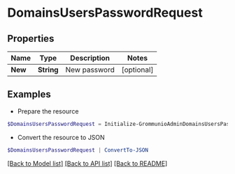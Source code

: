 # DomainsUsersPasswordRequest
## Properties

Name | Type | Description | Notes
------------ | ------------- | ------------- | -------------
**New** | **String** | New password | [optional] 

## Examples

- Prepare the resource
```powershell
$DomainsUsersPasswordRequest = Initialize-GrommunioAdminDomainsUsersPasswordRequest  -New null
```

- Convert the resource to JSON
```powershell
$DomainsUsersPasswordRequest | ConvertTo-JSON
```

[[Back to Model list]](../README.md#documentation-for-models) [[Back to API list]](../README.md#documentation-for-api-endpoints) [[Back to README]](../README.md)

